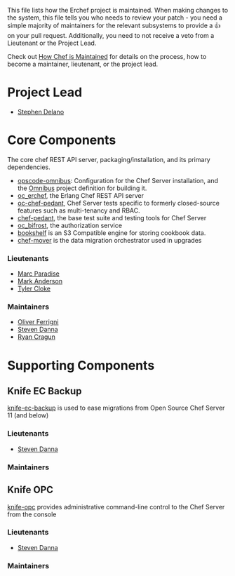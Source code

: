 
This file lists how the Erchef project is maintained. When making changes to the system,
this file tells you who needs to review your patch - you need a simple majority of
maintainers for the relevant subsystems to provide a :+1: on your pull request. Additionally,
you need to not receive a veto from a Lieutenant or the Project Lead.

Check out [How Chef is Maintained](https://www.github.com/chef/chef-rfc/blob/master/rfc030-maintenance-policy.md#how-the-project-is-maintained) for details on
the process, how to become a maintainer, lieutenant, or the project lead.

# Project Lead

* [Stephen Delano](http://github.com/sdelano)

# Core Components

The core chef REST API server, packaging/installation,  and its primary dependencies.

* [opscode-omnibus](https://www.github.com/chef/opscode-omnibus): Configuration for the Chef Server installation, and the [Omnibus](https://www.github.com/chef/omnibus) project definition for building it.
* [oc_erchef](https://www.github.com/chef/oc_erchef), the Erlang Chef REST API server
* [oc-chef-pedant](https://www.github.com/chef/oc-chef-pedant), Chef Server tests specific to formerly closed-source features such as multi-tenancy and RBAC.
* [chef-pedant](https://www.github.com/chef/chef-pedant), the base test suite and testing tools for Chef Server
* [oc_bifrost](https://www.github.com/chef/oc_bifrost), the authorization service
* [bookshelf](https://www.github.com/chef/bookshelf) is an S3 Compatible engine for storing cookbook data.
* [chef-mover](https://www.github.com/chef/chef-mover) is the data migration orchestrator used in upgrades

### Lieutenants

* [Marc Paradise](http://github.com/marcparadise)
* [Mark Anderson](http://github.com/manderson26)
* [Tyler Cloke](http://github.com/tylercloke)

### Maintainers

* [Oliver Ferrigni](http://github.com/oferrigni)
* [Steven Danna](https://www.github.com/stevendanna)
* [Ryan Cragun](https://www.github.com/ryancragun)

# Supporting Components

## Knife EC Backup

[knife-ec-backup](https://www.github.com/chef/knife-ec-backup) is used to ease migrations from Open Source Chef Server 11 (and below)

### Lieutenants

* [Steven Danna](https://www.github.com/stevendanna)

### Maintainers

## Knife OPC

[knife-opc](https://www.github.com/chef/knife-opc) provides  administrative command-line control to the Chef Server from the console

### Lieutenants

* [Steven Danna](https://www.github.com/stevendanna)

### Maintainers
